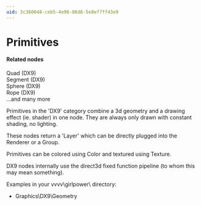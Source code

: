 ```yaml
---
uid: 3c360048-ceb5-4e96-86d6-5e8ef7ff43e9
---
```


# Primitives


#### Related nodes
<span class="node">Quad (DX9)</span>  
<span class="node">Segment (DX9)</span>  
<span class="node">Sphere (DX9)</span>  
<span class="node">Rope (DX9)</span>  
...and many more  




Primitives in the 'DX9' category combine a 3d geometry and a drawing effect (ie. shader) in one node. They are always only drawn with constant shading, no lighting.  

These nodes return a 'Layer' which can be directly plugged into the Renderer or a Group.  

Primitives can be colored using <span class="pin">Color</span> and textured using <span class="pin">Texture</span>.  

DX9 nodes internally use the direct3d fixed function pipeline (to whom this may mean something).  

Examples in your vvvv\girlpower\ directory:  
* Graphics\DX9\Geometry  




